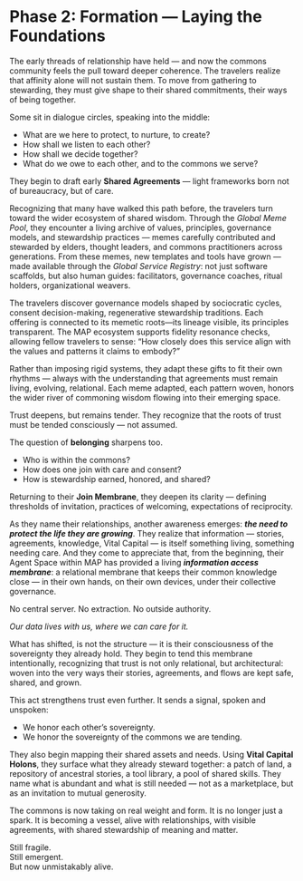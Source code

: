 # Phase 2: Formation — Laying the Foundations

The early threads of relationship have held — and now the commons community feels the pull toward deeper coherence. The travelers realize that affinity alone will not sustain them. To move from gathering to stewarding, they must give shape to their shared commitments, their ways of being together.

Some sit in dialogue circles, speaking into the middle:  
* What are we here to protect, to nurture, to create?  
* How shall we listen to each other?  
* How shall we decide together?  
* What do we owe to each other, and to the commons we serve?

They begin to draft early **Shared Agreements** — light frameworks born not of bureaucracy, but of care. 

Recognizing that many have walked this path before, the travelers turn toward the wider ecosystem of shared wisdom. Through the _Global Meme Pool_, they encounter a living archive of values, principles, governance models, and stewardship practices — memes carefully contributed and stewarded by elders, thought leaders, and commons practitioners across generations. From these memes, new templates and tools have grown — made available through the _Global Service Registry_: not just software scaffolds, but also human guides: facilitators, governance coaches, ritual holders, organizational weavers. 

The travelers discover governance models shaped by sociocratic cycles, consent decision-making, regenerative stewardship traditions. Each offering is connected to its memetic roots—its lineage visible, its principles transparent. The MAP ecosystem supports fidelity resonance checks, allowing fellow travelers to sense: “How closely does this service align with the values and patterns it claims to embody?”

Rather than imposing rigid systems, they adapt these gifts to fit their own rhythms — always with the understanding that agreements must remain living, evolving, relational. Each meme adapted, each pattern woven, honors the wider river of commoning wisdom flowing into their emerging space.

Trust deepens, but remains tender. They recognize that the roots of trust must be tended consciously — not assumed.

The question of **belonging** sharpens too.

* Who is within the commons?  
* How does one join with care and consent?  
* How is stewardship earned, honored, and shared?

Returning to their **Join Membrane**, they deepen its clarity — defining thresholds of invitation, practices of welcoming, expectations of reciprocity. 

As they name their relationships, another awareness emerges: _**the need to protect the life they are growing**_. They realize that information — stories, agreements, knowledge, Vital Capital — is itself something living, something needing care. And they come to appreciate that, from the beginning, their Agent Space within MAP has provided a living **_information access membrane_**: a relational membrane that keeps their common knowledge close — in their own hands, on their own devices, under their collective governance.

No central server.
No extraction.
No outside authority.

_Our data lives with us, where we can care for it._

What has shifted, is not the structure — it is their consciousness of the sovereignty they already hold. They begin to tend this membrane intentionally,
recognizing that trust is not only relational, but architectural: woven into the very ways their stories, agreements, and flows are kept safe, shared, and grown.

This act strengthens trust even further. It sends a signal, spoken and unspoken:  
* We honor each other’s sovereignty.  
* We honor the sovereignty of the commons we are tending.

They also begin mapping their shared assets and needs. Using **Vital Capital  Holons**, they surface what they already steward together: a patch of land, a repository of ancestral stories, a tool library, a pool of shared skills. They name what is abundant and what is still needed — not as a marketplace, but as an invitation to mutual generosity.

The commons is now taking on real weight and form. It is no longer just a spark. It is becoming a vessel, alive with relationships, with visible agreements, with shared stewardship of meaning and matter.

Still fragile.  
Still emergent.  
But now unmistakably alive.